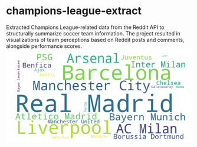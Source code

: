 # champions-league-extract

Extracted Champions League-related data from the Reddit API to structurally summarize soccer team information. The project resulted in visualizations of team perceptions based on Reddit posts and comments, alongside performance scores.
![alt text](plots/team_wordcloud.png)